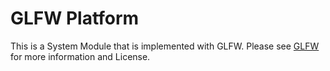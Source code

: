 # GLFW Platform

This is a System Module that is implemented with GLFW.
Please see [GLFW](https://github.com/glfw/glfw) for more information and License.

